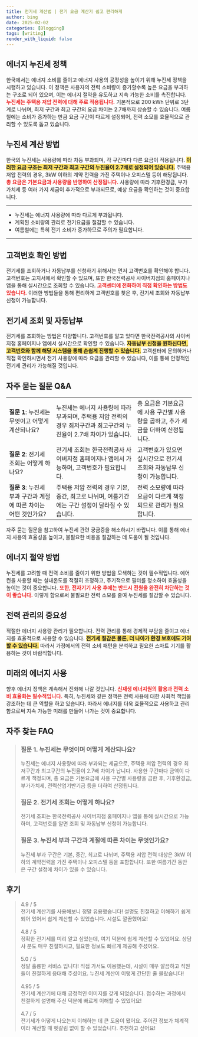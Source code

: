 ```yaml
---
title: 전기세 계산법 | 전기 요금 계산기 쉽고 편리하게
author: bing
date: 2025-02-02
categories: [Blogging]
tags: [writing]
render_with_liquid: false
---
```



<h2 id='에너지 누진세 정책'>에너지 누진세 정책</h2>

<p>한국에서는 에너지 소비를 줄이고 에너지 사용의 공정성을 높이기 위해 누진세 정책을 시행하고 있습니다. 이 정책은 사용자의 전력 소비량이 증가할수록 높은 요금을 부과하는 구조로 되어 있으며, 이는 에너지 절약을 유도하고 지속 가능한 소비를 촉진합니다. <b><span style="color: #ee2323;">누진세는 주택용 저압 전력에 대해 주로 적용됩니다.</span></b> 기본적으로 200 kWh 단위로 3단계로 나뉘며, 최저 구간과 최고 구간의 요금 차이는 2.7배까지 상승할 수 있습니다. 여름철에는 소비가 증가하는 만큼 요금 구간이 다르게 설정되어, 전력 소모를 효율적으로 관리할 수 있도록 돕고 있습니다.</p>

<h2 id='누진세 계산 방법'>누진세 계산 방법</h2>

<p>한국의 누진세는 사용량에 따라 차등 부과되며, 각 구간마다 다른 요금이 적용됩니다. <b><span style="background-color: #ffe066;">이러한 요금 구조는 최저 구간과 최고 구간의 누진율이 2.7배로 설정되어 있습니다.</span></b> 주택용 저압 전력의 경우, 3kW 이하의 계약 전력을 가진 주택이나 오피스텔 등이 해당됩니다. <b><span style="color: #ee2323;">총 요금은 기본요금과 사용량을 반영하여 산정됩니다.</span></b> 사용량에 따라 기후환경금, 부가가치세 등 여러 가지 세금이 추가적으로 부과되므로, 예상 요금을 확인하는 것이 중요합니다.</p>

<hr />

<ul>
    <li>누진세는 에너지 사용량에 따라 다르게 부과됩니다.</li>
    <li>계획된 소비량의 관리로 전기요금을 절감할 수 있습니다.</li>
    <li>여름철에는 특히 전기 소비가 증가하므로 주의가 필요합니다.</li>
</ul>

<hr />

<h2 id='고객번호 확인 방법'>고객번호 확인 방법</h2>

<p>전기세를 조회하거나 자동납부를 신청하기 위해서는 먼저 고객번호를 확인해야 합니다. 고객번호는 고지서에서 확인할 수 있으며, 또한 한국전력공사 사이버지점의 홈페이지나 앱을 통해 실시간으로 조회할 수 있습니다. <b><span style="color: #ee2323;">고객센터에 전화하여 직접 확인하는 방법도 있습니다.</span></b> 이러한 방법들을 통해 편리하게 고객번호를 찾은 후, 전기세 조회와 자동납부 신청이 가능합니다.</p>

<h2 id='전기세 조회 및 자동납부'><b>전기세 조회 및 자동납부</b></h2>

<p>전기세를 조회하는 방법은 다양합니다. 고객번호를 알고 있다면 한국전력공사의 사이버지점 홈페이지나 앱에서 실시간으로 확인할 수 있습니다. <b><span style="background-color: #ffe066;">자동납부 신청을 원하신다면, 고객번호와 함께 해당 시스템을 통해 손쉽게 진행할 수 있습니다.</span></b> 고객센터에 문의하거나 직접 확인하시면서 전기 사용량에 따라 요금을 관리할 수 있습니다, 이를 통해 안정적인 전기세 관리가 가능해질 것입니다.</p>

<h2 id='자주 묻는 질문 Q&A'>자주 묻는 질문 Q&A</h2>

<table>
    <tr>
        <td><b>질문 1</b>: 누진세는 무엇이고 어떻게 계산되나요?</td>
        <td>누진세는 에너지 사용량에 따라 부과되며, 주택용 저압 전력의 경우 최저구간과 최고구간의 누진율이 2.7배 차이가 있습니다.</td>
        <td>총 요금은 기본요금에 사용 구간별 사용량을 곱하고, 추가 세금을 더하여 산정됩니다.</td>
    </tr>
    <tr>
        <td><b>질문 2</b>: 전기세 조회는 어떻게 하나요?</td>
        <td>전기세 조회는 한국전력공사 사이버지점 홈페이지나 앱에서 가능하며, 고객번호가 필요합니다.</td>
        <td>고객번호가 있으면 실시간으로 전기세 조회와 자동납부 신청이 가능합니다.</td>
    </tr>
    <tr>
        <td><b>질문 3</b>: 누진세 부과 구간과 계절에 따른 차이는 어떤 것인가요?</td>
        <td>주택용 저압 전력의 경우 기본, 중간, 최고로 나뉘며, 여름기간에는 구간 설정이 달라질 수 있습니다.</td>
        <td>전력 소모량에 따라 요금이 다르게 책정되므로 관리가 필요합니다.</td>
    </tr>
</table>

<p>자주 묻는 질문을 참고하여 누진세 관련 궁금증을 해소하시기 바랍니다. 이를 통해 에너지 사용의 효율성을 높이고, 불필요한 비용을 절감하는 데 도움이 될 것입니다.</p>

<h2 id='에너지 절약 방법'>에너지 절약 방법</h2>

<p>누진세를 고려할 때 전력 소비를 줄이기 위한 방법을 모색하는 것이 필수적입니다. 에어컨을 사용할 때는 실내온도를 적절히 조정하고, 주기적으로 필터를 청소하여 효율성을 높이는 것이 중요합니다. <b><span style="color: #ee2323;">또한, 전자기기 사용 후에는 반드시 전원을 완전히 차단하는 것이 좋습니다.</span></b> 이렇게 함으로써 불필요한 전력 소모를 줄여 누진세를 절감할 수 있습니다.</p>

<h2 id='전력 관리의 중요성'>전력 관리의 중요성</h2>

<p>적절한 에너지 사용량 관리가 필요합니다. 전력 관리를 통해 경제적 부담을 줄이고 에너지를 효율적으로 사용할 수 있습니다. <b><span style="background-color: #ffe066;">전기세 절감은 물론, 더 나아가 환경 보호에도 기여할 수 있습니다.</span></b> 따라서 가정에서의 전력 소비 패턴을 분석하고 필요한 스마트 기기를 활용하는 것이 바람직합니다.</p>

<h2 id='미래의 에너지 사용'>미래의 에너지 사용</h2>

<p>향후 에너지 정책은 계속해서 진화해 나갈 것입니다. <b><span style="color: #ee2323;">신재생 에너지원의 활용과 전력 소비 효율화는 필수적입니다.</span></b> 특히, 누진세와 같은 정책은 전력 사용에 대한 사회적 책임을 강조하는 데 큰 역할을 하고 있습니다. 따라서 에너지를 더욱 효율적으로 사용하고 관리함으로써 지속 가능한 미래를 만들어 나가는 것이 중요합니다.</p>


<h2 id='자주_찾는_FAQ'>자주 찾는 FAQ</h2>
<div itemscope="" itemtype="https://schema.org/FAQPage"> 
<blockquote> 
<div itemscope="" itemprop="mainEntity" itemtype="https://schema.org/Question"> 
<h3 itemprop="name">질문 1. 누진세는 무엇이며 어떻게 계산되나요?</h3> 
<div itemscope="" itemprop="acceptedAnswer" itemtype="https://schema.org/Answer"> 
<span itemprop="text"> 
<p>누진세는 에너지 사용량에 따라 부과되는 세금으로, 주택용 저압 전력의 경우 최저구간과 최고구간의 누진율이 2.7배 차이가 납니다. 사용한 구간마다 금액이 다르게 책정되며, 총 요금은 기본요금에 사용 구간별 사용량을 곱한 후, 기후환경금, 부가가치세, 전력산업기반기금 등을 더하여 산정됩니다.</p> 
</span> 
</div> 
</div> 

<div itemscope="" itemprop="mainEntity" itemtype="https://schema.org/Question"> 
<h3 itemprop="name">질문 2. 전기세 조회는 어떻게 하나요?</h3> 
<div itemscope="" itemprop="acceptedAnswer" itemtype="https://schema.org/Answer"> 
<span itemprop="text"> 
<p>전기세 조회는 한국전력공사 사이버지점 홈페이지나 앱을 통해 실시간으로 가능하며, 고객번호를 알면 조회 및 자동납부 신청이 가능합니다.</p> 
</span> 
</div> 
</div> 

<div itemscope="" itemprop="mainEntity" itemtype="https://schema.org/Question"> 
<h3 itemprop="name">질문 3. 누진세 부과 구간과 계절에 따른 차이는 무엇인가요?</h3> 
<div itemscope="" itemprop="acceptedAnswer" itemtype="https://schema.org/Answer"> 
<span itemprop="text"> 
<p>누진세 부과 구간은 기본, 중간, 최고로 나뉘며, 주택용 저압 전력 대상은 3kW 이하의 계약전력을 가진 주택이나 오피스텔 등을 포함합니다. 또한 여름기간 동안은 구간 설정에 차이가 있을 수 있습니다.</p> 
</span> 
</div> 
</div> 
</blockquote> 
</div>
<h2 id='후기'>후기</h2>
<div itemscope itemtype="https://schema.org/Product">
  <blockquote>
  <div itemprop="review" itemscope itemtype="https://schema.org/Review">
      <div itemprop="reviewRating" itemscope itemtype="https://schema.org/Rating"> <span itemprop="ratingValue">4.9</span> / <span itemprop="bestRating">5</span> </div>
      <span itemprop="reviewBody">전기세 계산기를 사용해보니 정말 유용했습니다! 설명도 친절하고 이해하기 쉽게 되어 있어서 쉽게 계산할 수 있었습니다. 시설도 깔끔했어요!</span>
  </div>
  <br>
  <div itemprop="review" itemscope itemtype="https://schema.org/Review">
      <div itemprop="reviewRating" itemscope itemtype="https://schema.org/Rating"> <span itemprop="ratingValue">4.8</span> / <span itemprop="bestRating">5</span> </div>
      <span itemprop="reviewBody">정확한 전기세를 미리 알고 싶었는데, 여기 덕분에 쉽게 계산할 수 있었어요. 상담사 분도 매우 친절하시고, 필요한 정보도 빠르게 제공해 주셨어요.</span>
  </div>
  <br>
  <div itemprop="review" itemscope itemtype="https://schema.org/Review">
      <div itemprop="reviewRating" itemscope itemtype="https://schema.org/Rating"> <span itemprop="ratingValue">5.0</span> / <span itemprop="bestRating">5</span> </div>
      <span itemprop="reviewBody">정말 훌륭한 서비스 입니다! 직접 가서도 이용했는데, 시설이 매우 깔끔하고 직원들이 친절하게 응대해 주셨어요. 누진세 계산이 이렇게 간단한 줄 몰랐습니다!</span>
  </div>
  <br>
  <div itemprop="review" itemscope itemtype="https://schema.org/Review">
      <div itemprop="reviewRating" itemscope itemtype="https://schema.org/Rating"> <span itemprop="ratingValue">4.95</span> / <span itemprop="bestRating">5</span> </div>
      <span itemprop="reviewBody">전기세 계산기에 대해 긍정적인 이미지를 갖게 되었습니다. 접수하는 과정에서 친절하게 설명해 주신 덕분에 빠르게 이해할 수 있었어요!</span>
  </div>
  <br>
  <div itemprop="review" itemscope itemtype="https://schema.org/Review">
      <div itemprop="reviewRating" itemscope itemtype="https://schema.org/Rating"> <span itemprop="ratingValue">4.7</span> / <span itemprop="bestRating">5</span> </div>
      <span itemprop="reviewBody">전기세가 어떻게 나오는지 이해하는 데 큰 도움이 됐어요. 주어진 정보가 체계적이라 계산할 때 헷갈림 없이 할 수 있었습니다. 추천하고 싶어요!</span>
  </div>
  </blockquote>
</div>
